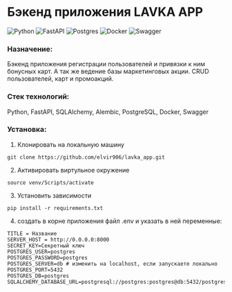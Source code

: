 # Бэкенд приложения LAVKA APP

![Python](https://img.shields.io/badge/python-3670A0?style=for-the-badge&logo=python&logoColor=ffdd54)
![FastAPI](https://img.shields.io/badge/FastAPI-005571?style=for-the-badge&logo=fastapi)
![Postgres](https://img.shields.io/badge/postgres-%23316192.svg?style=for-the-badge&logo=postgresql&logoColor=white)
![Docker](https://img.shields.io/badge/docker-%230db7ed.svg?style=for-the-badge&logo=docker&logoColor=white)
![Swagger](https://img.shields.io/badge/-Swagger-%23Clojure?style=for-the-badge&logo=swagger&logoColor=white)

### Назначение:
Бэкенд приложения регистрации пользователей и привязки к ним бонусных карт. А так же ведение базы маркетинговых акции. CRUD пользователей, карт и промоакций. 

### Стек технологий:
Python, FastAPI, SQLAlchemy, Alembic, PоstgreSQL, Docker, Swagger

### Установка:
1. Клонировать на локальную машину
````
git clone https://github.com/elvir906/lavka_app.git
````
2. Активировать виртульное окружение
```
source venv/Scripts/activate
```
3. Установить зависимости
```
pip install -r requirements.txt
```
4. создать в корне приложения файл .env и указать в ней переменные:
```
TITLE = Название
SERVER_HOST = http://0.0.0.0:8000
SECRET_KEY=Секретный ключ
POSTGRES_USER=postgres
POSTGRES_PASSWORD=postgres
POSTGRES_SERVER=db # изменить на localhost, если запускаете локально
POSTGRES_PORT=5432
POSTGRES_DB=postgres
SQLALCHEMY_DATABASE_URL=postgresql://postgres:postgres@db:5432/postgres
```

